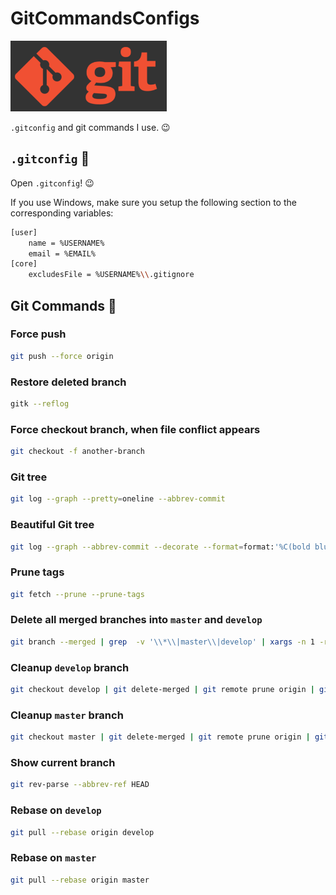 # GitCommandsConfigs

<img src="assets/git.png"  width="250" alt="">

`.gitconfig` and git commands I use. 😉

## `.gitconfig` 🔧

Open `.gitconfig`! 😉

If you use Windows, make sure you setup the following section to the corresponding variables:

```bash
[user]
	name = %USERNAME%
	email = %EMAIL%
[core]
	excludesFile = %USERNAME%\\.gitignore
```

## Git Commands 🌿

### Force push

```bash
git push --force origin
```

### Restore deleted branch

```bash
gitk --reflog
```

### Force checkout branch, when file conflict appears

```bash
git checkout -f another-branch 
```

### Git tree

```bash
git log --graph --pretty=oneline --abbrev-commit  
```

### Beautiful Git tree

```bash
git log --graph --abbrev-commit --decorate --format=format:'%C(bold blue)%h%C(reset) - %C(green)%C(bold)%ad%C(reset) %C(white)%s%C(reset) %C(dim white)- %an%C(reset)%C(bold yellow)%d%C(reset)' --date=short 
```

### Prune tags

```bash 
git fetch --prune --prune-tags
```

### Delete all merged branches into `master` and `develop`

```bash
git branch --merged | grep  -v '\\*\\|master\\|develop' | xargs -n 1 -r git branch -d
```

### Cleanup `develop` branch

```bash
git checkout develop | git delete-merged | git remote prune origin | git prune | git prune-tags | git clean -df | git gc
```

### Cleanup `master` branch

```bash
git checkout master | git delete-merged | git remote prune origin | git prune | git prune-tags | git clean -df | git gc
```

### Show current branch

```bash
git rev-parse --abbrev-ref HEAD
```

### Rebase on `develop`

```bash
git pull --rebase origin develop
```

### Rebase on `master`

```bash
git pull --rebase origin master
```